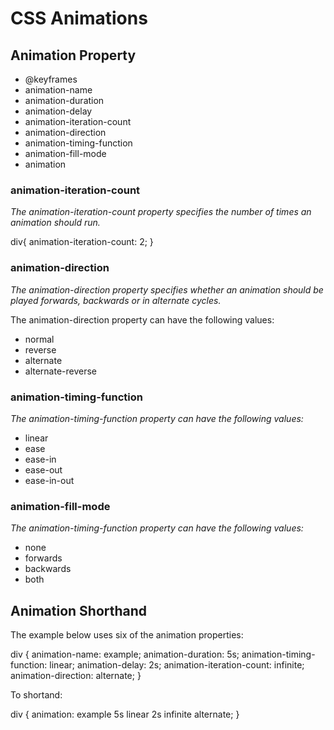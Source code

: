 # CSS Animations

## Animation Property

 - @keyframes
 - animation-name
 - animation-duration
 - animation-delay
 - animation-iteration-count
 - animation-direction
 - animation-timing-function
 - animation-fill-mode
 - animation


 ### animation-iteration-count

 *The animation-iteration-count property specifies the number of times an animation should run.*

 div{
  animation-iteration-count: 2;
 }

 ### animation-direction

 *The animation-direction property specifies whether an animation should be played forwards, backwards or in alternate cycles.*

 The animation-direction property can have the following values:

 - normal
 - reverse
 - alternate
 - alternate-reverse



### animation-timing-function

*The animation-timing-function property can have the following values:*

- linear
- ease
- ease-in
- ease-out
- ease-in-out


### animation-fill-mode

*The animation-timing-function property can have the following values:*

 - none
 - forwards
 - backwards
 - both


## Animation Shorthand

The example below uses six of the animation properties:

div {
  animation-name: example;
  animation-duration: 5s;
  animation-timing-function: linear;
  animation-delay: 2s;
  animation-iteration-count: infinite;
  animation-direction: alternate;
}

To shortand:

div {
  animation: example 5s linear 2s infinite alternate;
}